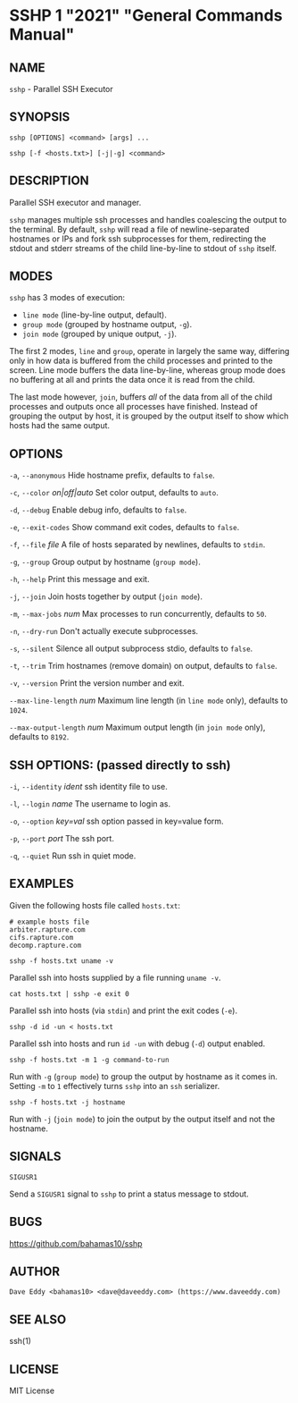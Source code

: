 SSHP 1 "2021" "General Commands Manual"
=======================================

NAME
----

`sshp` - Parallel SSH Executor

SYNOPSIS
--------

`sshp [OPTIONS] <command> [args] ...`

`sshp [-f <hosts.txt>] [-j|-g] <command>`

DESCRIPTION
-----------

Parallel SSH executor and manager.

`sshp` manages multiple ssh processes and handles coalescing the output to the
terminal.  By default, `sshp` will read a file of newline-separated hostnames
or IPs and fork ssh subprocesses for them, redirecting the stdout and stderr
streams of the child line-by-line to stdout of `sshp` itself.

MODES
-----

`sshp` has 3 modes of execution:

- `line mode` (line-by-line output, default).
- `group mode` (grouped by hostname output, `-g`).
- `join mode` (grouped by unique output, `-j`).

The first 2 modes, `line` and `group`, operate in largely the same way,
differing only in how data is buffered from the child processes and printed to
the screen.  Line mode buffers the data line-by-line, whereas group mode does
no buffering at all and prints the data once it is read from the child.

The last mode however, `join`, buffers *all* of the data from all of the child
processes and outputs once all processes have finished.  Instead of grouping
the output by host, it is grouped by the output itself to show which hosts had
the same output.

OPTIONS
--------

`-a`, `--anonymous`
  Hide hostname prefix, defaults to `false`.

`-c`, `--color` *on|off|auto*
  Set color output, defaults to `auto`.

`-d`, `--debug`
  Enable debug info, defaults to `false`.

`-e`, `--exit-codes`
  Show command exit codes, defaults to `false`.

`-f`, `--file` *file*
  A file of hosts separated by newlines, defaults to `stdin`.

`-g`, `--group`
  Group output by hostname (`group mode`).

`-h`, `--help`
  Print this message and exit.

`-j`, `--join`
  Join hosts together by output (`join mode`).

`-m`, `--max-jobs` *num*
  Max processes to run concurrently, defaults to `50`.

`-n`, `--dry-run`
  Don't actually execute subprocesses.

`-s`, `--silent`
  Silence all output subprocess stdio, defaults to `false`.

`-t`, `--trim`
  Trim hostnames (remove domain) on output, defaults to `false`.

`-v`, `--version`
  Print the version number and exit.

`--max-line-length` *num*
  Maximum line length (in `line mode` only), defaults to `1024`.

`--max-output-length` *num*
  Maximum output length (in `join mode` only), defaults to `8192`.

SSH OPTIONS: (passed directly to ssh)
-------------------------------------

`-i`, `--identity` *ident*
  ssh identity file to use.

`-l`, `--login` *name*
  The username to login as.

`-o`, `--option` *key=val*
  ssh option passed in key=value form.

`-p`, `--port` *port*
  The ssh port.

`-q`, `--quiet`
  Run ssh in quiet mode.

EXAMPLES
--------

Given the following hosts file called `hosts.txt`:

```
# example hosts file
arbiter.rapture.com
cifs.rapture.com
decomp.rapture.com
```

`sshp -f hosts.txt uname -v`

  Parallel ssh into hosts supplied by a file running `uname -v`.

`cat hosts.txt | sshp -e exit 0`

  Parallel ssh into hosts (via `stdin`) and print the exit codes (`-e`).

`sshp -d id -un < hosts.txt`

  Parallel ssh into hosts and run `id -un` with debug (`-d`) output enabled.

`sshp -f hosts.txt -m 1 -g command-to-run`

  Run with `-g` (`group mode`) to group the output by hostname as it comes in.
  Setting `-m` to `1` effectively turns `sshp` into an `ssh` serializer.

`sshp -f hosts.txt -j hostname`

  Run with `-j` (`join mode`) to join the output by the output itself and not
  the hostname.

SIGNALS
-------

`SIGUSR1`

  Send a `SIGUSR1` signal to `sshp` to print a status message to stdout.

BUGS
----

https://github.com/bahamas10/sshp

AUTHOR
------

`Dave Eddy <bahamas10> <dave@daveeddy.com> (https://www.daveeddy.com)`

SEE ALSO
--------

ssh(1)

LICENSE
-------

MIT License
